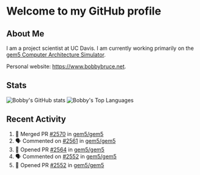 # Welcome to my GitHub profile

## About Me

I am a project scientist at UC Davis. I am currently working primarily on the [gem5 Computer Architecture Simulator](https://github.com/gem5).

Personal website: <https://www.bobbybruce.net>.

## Stats

![Bobby's GitHub stats](https://github-readme-stats.vercel.app/api?username=bobbyrbruce&show_icons=true&theme=responsive&include_all_commits=true&count_private=true&show=reviews&disable_animations=true)
![Bobby's Top Languages ](https://github-readme-stats.vercel.app/api/top-langs/?username=bobbyrbruce&layout=compact&theme=responsive&count_private=true&langs_count=10&disable_animations=true)

## Recent Activity

<!--START_SECTION:activity-->
1. 🎉 Merged PR [#2570](https://github.com/gem5/gem5/pull/2570) in [gem5/gem5](https://github.com/gem5/gem5)
2. 🗣 Commented on [#2561](https://github.com/gem5/gem5/pull/2561#issuecomment-3246802333) in [gem5/gem5](https://github.com/gem5/gem5)
3. 💪 Opened PR [#2564](https://github.com/gem5/gem5/pull/2564) in [gem5/gem5](https://github.com/gem5/gem5)
4. 🗣 Commented on [#2552](https://github.com/gem5/gem5/pull/2552#issuecomment-3221397905) in [gem5/gem5](https://github.com/gem5/gem5)
5. 💪 Opened PR [#2552](https://github.com/gem5/gem5/pull/2552) in [gem5/gem5](https://github.com/gem5/gem5)
<!--END_SECTION:activity-->
